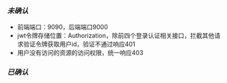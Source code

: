 ### *未确认*

- 前端端口：9090，后端端口9000
- jwt令牌存储位置：Authorization，除前四个登录认证相关接口，拦截其他请求验证令牌获取用户id，验证不通过响应401
- 用户没有访问的资源的访问权限，统一响应403

### *已确认*
